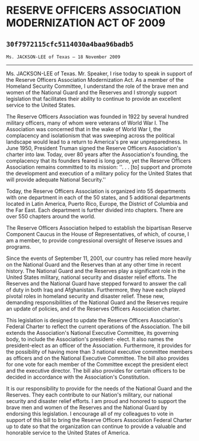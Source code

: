 # RESERVE OFFICERS ASSOCIATION MODERNIZATION ACT OF 2009
## `30f7972115cfc5114030a4baa96badb5`
`Ms. JACKSON-LEE of Texas — 18 November 2009`

---


Ms. JACKSON-LEE of Texas. Mr. Speaker, I rise today to speak in 
support of the Reserve Officers Association Modernization Act. As a 
member of the Homeland Security Committee, I understand the role of the 
brave men and women of the National Guard and the Reserves and I 
strongly support legislation that facilitates their ability to continue 
to provide an excellent service to the United States.

The Reserve Officers Association was founded in 1922 by several 
hundred military officers, many of whom were veterans of World War I. 
The Association was concerned that in the wake of World War I, the 
complacency and isolationism that was sweeping across the political 
landscape would lead to a return to America's pre war unpreparedness. 
In June 1950, President Truman signed the Reserve Officers 
Association's charter into law. Today, over 80 years after the 
Association's founding, the complacency that its founders feared is 
long gone, yet the Reserve Officers Association remains committed to 
its mission: ''. . . [to] support and promote the development and 
execution of a military policy for the United States that will provide 
adequate National Security.''

Today, the Reserve Officers Association is organized into 55 
departments with one department in each of the 50 states, and 5 
additional departments located in Latin America, Puerto Rico, Europe, 
the District of Columbia and the Far East. Each department is further 
divided into chapters. There are over 550 chapters around the world.

The Reserve Officers Association helped to establish the bipartisan 
Reserve Component Caucus in the House of Representatives, of which, of 
course, I am a member, to provide congressional oversight of Reserve 
issues and programs.

Since the events of September 11, 2001, our country has relied more 
heavily on the National Guard and the Reserves than at any other time 
in recent history. The National Guard and the Reserves play a 
significant role in the United States military, national security and 
disaster relief efforts. The Reserves and the National Guard have 
stepped forward to answer the call of duty in both Iraq and 
Afghanistan. Furthermore, they have each played pivotal roles in 
homeland security and disaster relief. These new, demanding 
responsibilities of the National Guard and the Reserves require an 
update of policies, and of the Reserves Officers Association charter.

This legislation is designed to update the Reserve Officers 
Association's Federal Charter to reflect the current operations of the 
Association. The bill extends the Association's National Executive 
Committee, its governing body, to include the Association's president-
elect. It also names the president-elect as an officer of the 
Association. Furthermore, it provides for the possibility of having 
more than 3 national executive committee members as officers and on the 
National Executive Committee. The bill also provides for one vote for 
each member of the Committee except the president elect and the 
executive director. The bill also provides for certain officers to be 
decided in accordance with the Association's Constitution.

It is our responsibility to provide for the needs of the National 
Guard and the Reserves. They each contribute to our Nation's military, 
our national security and disaster relief efforts. I am proud and 
honored to support the brave men and women of the Reserves and the 
National Guard by endorsing this legislation. I encourage all of my 
colleagues to vote in support of this bill to bring the Reserve 
Officers Association Federal Charter up to date so that the 
organization can continue to provide a valuable and honorable service 
to the United States of America.
